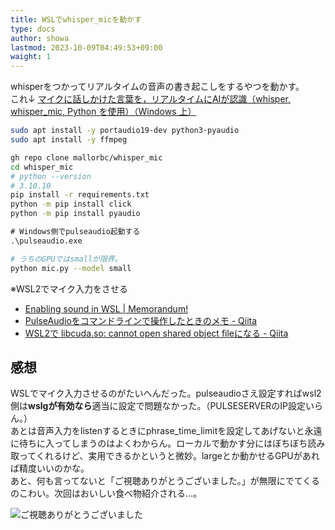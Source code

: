 ```yaml
---
title: WSLでwhisper_micを動かす
type: docs
author: showa
lastmod: 2023-10-09T04:49:53+09:00
waight: 1
---
```


whisperをつかってリアルタイムの音声の書き起こしをするやつを動かす。  
これ↓
[マイクに話しかけた言葉を，リアルタイムにAIが認識（whisper, whisper_mic, Python を使用）（Windows 上）](https://www.kkaneko.jp/ai/repot/micrecog.html)  

```sh:install.sh
sudo apt install -y portaudio19-dev python3-pyaudio
sudo apt install -y ffmpeg

gh repo clone mallorbc/whisper_mic
cd whisper_mic
# python --version
# 3.10.10
pip install -r requirements.txt
python -m pip install click
python -m pip install pyaudio
```

```cmd
# Windows側でpulseaudio起動する
.\pulseaudio.exe
```

```sh:start.sh
# うちのGPUではsmallが限界。
python mic.py --model small
```

※WSL2でマイク入力をさせる  

- [Enabling sound in WSL | Memorandum!](https://ktkr3d.github.io/2020/08/01/Enabling-sound-in-WSL/)
- [PulseAudioをコマンドラインで操作したときのメモ - Qiita](https://qiita.com/msk_colo/items/e8db75f23b4499c5b945)
- [WSL2で libcuda.so: cannot open shared object fileになる - Qiita](https://qiita.com/cacaoMath/items/811146342946cdde5b83)

## 感想

WSLでマイク入力させるのがたいへんだった。pulseaudioさえ設定すればwsl2側は**wslgが有効なら**適当に設定で問題なかった。（PULSESERVERのIP設定いらん。）  
あとは音声入力をlistenするときにphrase_time_limitを設定してあげないと永遠に待ちに入ってしまうのはよくわからん。ローカルで動かす分にはぼちぼち読み取ってくれるけど、実用できるかというと微妙。largeとか動かせるGPUがあれば精度いいのかな。  
あと、何も言ってないと「ご視聴ありがとうございました。」が無限にでてくるのこわい。次回はおいしい食べ物紹介される…。  

![ご視聴ありがとうございました](https://scrapbox.io/files/642b020ba5b781001b36189c.png)

